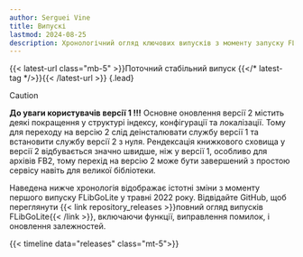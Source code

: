 ```yaml
---
author: Serguei Vine
title: Випускі
lastmod: 2024-08-25
description: Хронологічний огляд ключових випусків з моменту запуску FLibGoLite.
---
```

{{< latest-url class="mb-5" >}}Поточний стабільний випуск {{</* latest-tag */>}}{{< /latest-url >}}
{.lead}
> [!CAUTION]
> __До уваги користувачів версії 1 !!!__
Основне оновлення версії 2 містить деякі покращення у структурі індексу, конфігурації та локалізації. Тому для переходу на версію 2 слід деінсталювати службу версії 1 та встановити службу версії 2 з нуля. Рендексація книжкового сховища у версії 2 відбувається значно швидше, ніж у версії 1, особливо для архівів FB2, тому перехід на версію 2 може бути завершений з простою сервісу навіть для великої бібліотеки.

Наведена нижче хронологія відображає істотні зміни з моменту першого випуску FLibGoLite у травні 2022 року. Відвідайте GitHub, щоб переглянути {{< link repository_releases >}}повний огляд випусків FLibGoLite{{< /link >}}, включаючи функції, виправлення помилок, і оновлення залежностей.

{{< timeline data="releases" class="mt-5">}}
